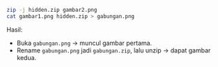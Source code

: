 ```bash
zip -j hidden.zip gambar2.png
cat gambar1.png hidden.zip > gabungan.png
```

Hasil:

* Buka `gabungan.png` → muncul gambar pertama.
* Rename `gabungan.png` jadi `gabungan.zip`, lalu unzip → dapat gambar kedua.
